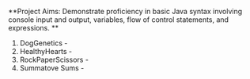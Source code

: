 **Project Aims: Demonstrate proficiency in basic Java syntax involving console input and output, variables, flow of control statements, and expressions. **

1. DogGenetics - 
2. HealthyHearts - 
3. RockPaperScissors - 
4. Summatove Sums - 

